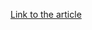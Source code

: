 [Link to the article](https://fortinet.com/blog/threat-research/breakdown-of-a-targeted-danabot-attack.html)
